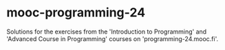 # mooc-programming-24
Solutions for the exercises from the 'Introduction to Programming' and 'Advanced Course in Programming' courses on 'programming-24.mooc.fi'.
